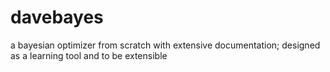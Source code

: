 # davebayes
a bayesian optimizer from scratch with extensive documentation; designed as a learning tool and to be extensible
